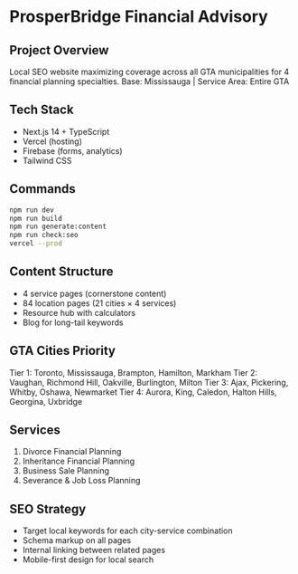 # ProsperBridge Financial Advisory

## Project Overview
Local SEO website maximizing coverage across all GTA municipalities for 4 financial planning specialties.
Base: Mississauga | Service Area: Entire GTA

## Tech Stack
- Next.js 14 + TypeScript
- Vercel (hosting)
- Firebase (forms, analytics)
- Tailwind CSS

## Commands
```bash
npm run dev
npm run build
npm run generate:content
npm run check:seo
vercel --prod
```

## Content Structure
- 4 service pages (cornerstone content)
- 84 location pages (21 cities × 4 services)
- Resource hub with calculators
- Blog for long-tail keywords

## GTA Cities Priority
Tier 1: Toronto, Mississauga, Brampton, Hamilton, Markham
Tier 2: Vaughan, Richmond Hill, Oakville, Burlington, Milton
Tier 3: Ajax, Pickering, Whitby, Oshawa, Newmarket
Tier 4: Aurora, King, Caledon, Halton Hills, Georgina, Uxbridge

## Services
1. Divorce Financial Planning
2. Inheritance Financial Planning
3. Business Sale Planning
4. Severance & Job Loss Planning

## SEO Strategy
- Target local keywords for each city-service combination
- Schema markup on all pages
- Internal linking between related pages
- Mobile-first design for local search